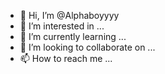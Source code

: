 - 👋 Hi, I’m @Alphaboyyyy
- 👀 I’m interested in ...
- 🌱 I’m currently learning ...
- 💞️ I’m looking to collaborate on ...
- 📫 How to reach me ...

<!---
Alphaboyyyy/Alphaboyyyy is a ✨ special ✨ repository because its `README.md` (this file) appears on your GitHub profile.
You can click the Preview link to take a look at your changes.
--->
